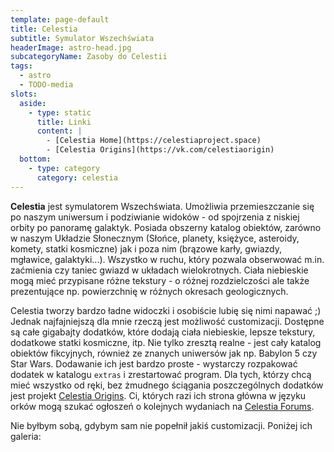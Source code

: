 ```yaml
---
template: page-default
title: Celestia
subtitle: Symulator Wszechświata
headerImage: astro-head.jpg
subcategoryName: Zasoby do Celestii
tags:
  - astro
  - TODO-media
slots:
  aside:
    - type: static
      title: Linki
      content: |
        - [Celestia Home](https://celestiaproject.space)
        - [Celestia Origins](https://vk.com/celestiaorigin)
  bottom:
    - type: category
      category: celestia
---
```

**Celestia** jest symulatorem Wszechświata. Umożliwia przemieszczanie się po naszym uniwersum i podziwianie widoków - od spojrzenia z niskiej orbity po panoramę galaktyk. Posiada obszerny katalog obiektów, zarówno w naszym Układzie Słonecznym (Słońce, planety, księżyce, asteroidy, komety, statki kosmiczne) jak i poza nim (brązowe karły, gwiazdy, mgławice, galaktyki...). Wszystko w ruchu, który pozwala obserwować m.in. zaćmienia czy taniec gwiazd w układach wielokrotnych. Ciała niebieskie mogą mieć przypisane różne tekstury - o różnej rozdzielczości ale także prezentujące np. powierzchnię w różnych okresach geologicznych.

Celestia tworzy bardzo ładne widoczki i osobiście lubię się nimi napawać ;) Jednak najfajniejszą dla mnie rzeczą jest możliwość customizacji. Dostępne są całe gigabajty dodatków, które dodają ciała niebieskie, lepsze tekstury, dodatkowe statki kosmiczne, itp. Nie tylko zresztą realne - jest cały katalog obiektów fikcyjnych, również ze znanych uniwersów jak np. Babylon 5 czy Star Wars. Dodawanie ich jest bardzo proste  - wystarczy rozpakować dodatek w katalogu `extras` i zrestartować program. Dla tych, którzy chcą mieć wszystko od ręki, bez żmudnego ściągania poszczególnych dodatków jest projekt [Celestia Origins](https://vk.com/celestiaorigin). Ci, których razi ich strona główna w języku orków mogą szukać ogłoszeń o kolejnych wydaniach na [Celestia Forums](https://celestiaproject.space/forum/viewforum.php?f=23).

Nie byłbym sobą, gdybym sam nie popełnił jakiś customizacji. Poniżej ich galeria: